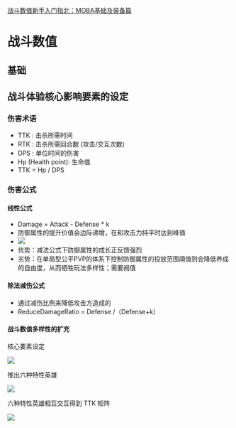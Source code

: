 [战斗数值新手入门指北：MOBA基础及装备篇](https://mp.weixin.qq.com/s/8DzPEbEgg0ZWBPY7a6mWAA)

# 战斗数值

## 基础

## 战斗体验核心影响要素的设定

### 伤害术语

- TTK : 击杀所需时间
- RTK : 击杀所需回合数 (攻击/交互次数)
- DPS : 单位时间的伤害
- Hp (Health point): 生命值
- TTK = Hp / DPS

### 伤害公式


#### 线性公式 

- Damage = Attack - Defense * k
- 防御属性的提升价值会边际递增，在和攻击力持平时达到峰值
- ![](https://mmbiz.qpic.cn/mmbiz_png/Iy9bELzlibJnn4aCG4wMU805Yp58TPDTDHV4X7gJMUg5ibnjQp6RUu6U1NJFxt8YdTicfYKJqlSrJXsJAbUDDW7BA/640?wx_fmt=png&from=appmsg&tp=webp&wxfrom=5&wx_lazy=1&wx_co=1)
- 优势：减法公式下防御属性的成长正反馈强烈
- 劣势：在单局型公平PVP的体系下控制防御属性的投放范围阈值则会降低养成的自由度，从而牺牲玩法多样性；需要阙值

#### 除法减伤公式

- 通过减伤比例来降低攻击方造成的
- ReduceDamageRatio = Defense /（Defense+k）


#### 战斗数值多样性的扩充

核心要素设定

![](https://mmbiz.qpic.cn/mmbiz_png/Iy9bELzlibJnn4aCG4wMU805Yp58TPDTDUPe9KEXfNxBLnTQRdmP14Wn0Of2YjicXtSjH6HIAveGN6yd5tpRq1ug/640?wx_fmt=png&from=appmsg&tp=webp&wxfrom=5&wx_lazy=1&wx_co=1)

推出六种特性英雄

![](https://mmbiz.qpic.cn/mmbiz_png/Iy9bELzlibJnn4aCG4wMU805Yp58TPDTD86AA4HuS0iaDgo5xzSWA3atLic2icf9vZrp8W2QOfC5Kv07DQnFIMD3bA/640?wx_fmt=png&from=appmsg&tp=webp&wxfrom=5&wx_lazy=1&wx_co=1)

六种特性英雄相互交互得到 TTK 矩阵

![](https://mmbiz.qpic.cn/mmbiz_png/Iy9bELzlibJnn4aCG4wMU805Yp58TPDTDaWnd6WibzK5B4hp9tBjGjxJpPgYayRdP8ZicVoIoLqGnVDStY8hZeOJw/640?wx_fmt=png&from=appmsg&tp=webp&wxfrom=5&wx_lazy=1&wx_co=1)


